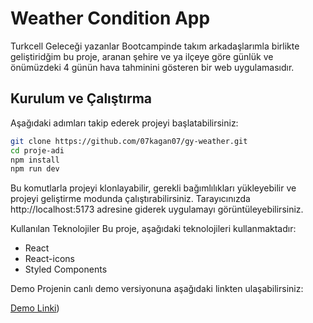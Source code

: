 # Weather Condition App

Turkcell Geleceği yazanlar Bootcampinde takım arkadaşlarımla birlikte geliştiridğim bu proje, aranan şehire ve ya ilçeye göre günlük ve önümüzdeki 4 günün hava tahminini gösteren bir web uygulamasıdır.

## Kurulum ve Çalıştırma

Aşağıdaki adımları takip ederek projeyi başlatabilirsiniz:

```bash
git clone https://github.com/07kagan07/gy-weather.git
cd proje-adi
npm install
npm run dev
```

Bu komutlarla projeyi klonlayabilir, gerekli bağımlılıkları yükleyebilir ve projeyi geliştirme modunda çalıştırabilirsiniz. Tarayıcınızda http://localhost:5173 adresine giderek uygulamayı görüntüleyebilirsiniz.

Kullanılan Teknolojiler
Bu proje, aşağıdaki teknolojileri kullanmaktadır:

- React
- React-icons
- Styled Components

Demo
Projenin canlı demo versiyonuna aşağıdaki linkten ulaşabilirsiniz:

[Demo Linki](https://gy-weather.vercel.app/))
